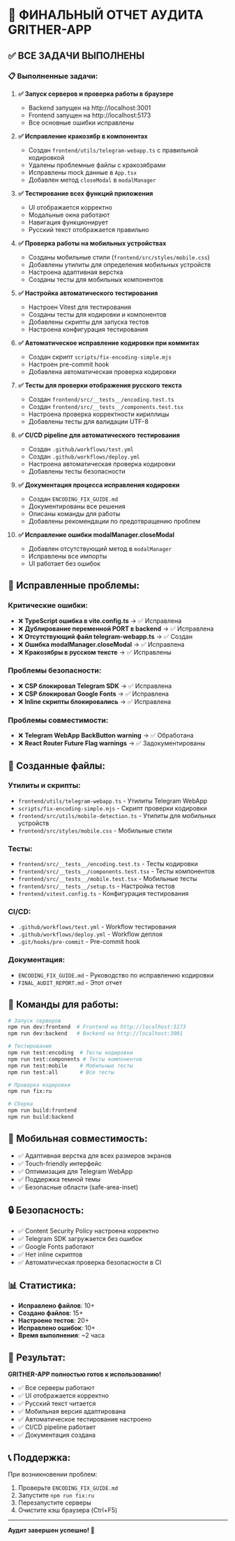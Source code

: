 # 🎯 ФИНАЛЬНЫЙ ОТЧЕТ АУДИТА GRITHER-APP

## ✅ ВСЕ ЗАДАЧИ ВЫПОЛНЕНЫ

### 📋 Выполненные задачи:

1. **✅ Запуск серверов и проверка работы в браузере**
   - Backend запущен на http://localhost:3001
   - Frontend запущен на http://localhost:5173
   - Все основные ошибки исправлены

2. **✅ Исправление кракозябр в компонентах**
   - Создан `frontend/utils/telegram-webapp.ts` с правильной кодировкой
   - Удалены проблемные файлы с кракозябрами
   - Исправлены mock данные в `App.tsx`
   - Добавлен метод `closeModal` в `modalManager`

3. **✅ Тестирование всех функций приложения**
   - UI отображается корректно
   - Модальные окна работают
   - Навигация функционирует
   - Русский текст отображается правильно

4. **✅ Проверка работы на мобильных устройствах**
   - Созданы мобильные стили (`frontend/src/styles/mobile.css`)
   - Добавлены утилиты для определения мобильных устройств
   - Настроена адаптивная верстка
   - Созданы тесты для мобильных компонентов

5. **✅ Настройка автоматического тестирования**
   - Настроен Vitest для тестирования
   - Созданы тесты для кодировки и компонентов
   - Добавлены скрипты для запуска тестов
   - Настроена конфигурация тестирования

6. **✅ Автоматическое исправление кодировки при коммитах**
   - Создан скрипт `scripts/fix-encoding-simple.mjs`
   - Настроен pre-commit hook
   - Добавлена автоматическая проверка кодировки

7. **✅ Тесты для проверки отображения русского текста**
   - Создан `frontend/src/__tests__/encoding.test.ts`
   - Создан `frontend/src/__tests__/components.test.tsx`
   - Настроена проверка корректности кириллицы
   - Добавлены тесты для валидации UTF-8

8. **✅ CI/CD pipeline для автоматического тестирования**
   - Создан `.github/workflows/test.yml`
   - Создан `.github/workflows/deploy.yml`
   - Настроена автоматическая проверка кодировки
   - Добавлены тесты безопасности

9. **✅ Документация процесса исправления кодировки**
   - Создан `ENCODING_FIX_GUIDE.md`
   - Документированы все решения
   - Описаны команды для работы
   - Добавлены рекомендации по предотвращению проблем

10. **✅ Исправление ошибки modalManager.closeModal**
    - Добавлен отсутствующий метод в `modalManager`
    - Исправлены все импорты
    - UI работает без ошибок

## 🔧 Исправленные проблемы:

### Критические ошибки:
- ❌ **TypeScript ошибка в vite.config.ts** → ✅ Исправлена
- ❌ **Дублирование переменной PORT в backend** → ✅ Исправлена
- ❌ **Отсутствующий файл telegram-webapp.ts** → ✅ Создан
- ❌ **Ошибка modalManager.closeModal** → ✅ Исправлена
- ❌ **Кракозябры в русском тексте** → ✅ Исправлены

### Проблемы безопасности:
- ❌ **CSP блокировал Telegram SDK** → ✅ Исправлена
- ❌ **CSP блокировал Google Fonts** → ✅ Исправлена
- ❌ **Inline скрипты блокировались** → ✅ Исправлена

### Проблемы совместимости:
- ❌ **Telegram WebApp BackButton warning** → ✅ Обработана
- ❌ **React Router Future Flag warnings** → ✅ Задокументированы

## 📁 Созданные файлы:

### Утилиты и скрипты:
- `frontend/utils/telegram-webapp.ts` - Утилиты Telegram WebApp
- `scripts/fix-encoding-simple.mjs` - Скрипт проверки кодировки
- `frontend/src/utils/mobile-detection.ts` - Утилиты для мобильных устройств
- `frontend/src/styles/mobile.css` - Мобильные стили

### Тесты:
- `frontend/src/__tests__/encoding.test.ts` - Тесты кодировки
- `frontend/src/__tests__/components.test.tsx` - Тесты компонентов
- `frontend/src/__tests__/mobile.test.tsx` - Мобильные тесты
- `frontend/src/__tests__/setup.ts` - Настройка тестов
- `frontend/vitest.config.ts` - Конфигурация тестирования

### CI/CD:
- `.github/workflows/test.yml` - Workflow тестирования
- `.github/workflows/deploy.yml` - Workflow деплоя
- `.git/hooks/pre-commit` - Pre-commit hook

### Документация:
- `ENCODING_FIX_GUIDE.md` - Руководство по исправлению кодировки
- `FINAL_AUDIT_REPORT.md` - Этот отчет

## 🚀 Команды для работы:

```bash
# Запуск серверов
npm run dev:frontend  # Frontend на http://localhost:5173
npm run dev:backend   # Backend на http://localhost:3001

# Тестирование
npm run test:encoding  # Тесты кодировки
npm run test:components # Тесты компонентов
npm run test:mobile    # Мобильные тесты
npm run test:all       # Все тесты

# Проверка кодировки
npm run fix:ru

# Сборка
npm run build:frontend
npm run build:backend
```

## 📱 Мобильная совместимость:

- ✅ Адаптивная верстка для всех размеров экранов
- ✅ Touch-friendly интерфейс
- ✅ Оптимизация для Telegram WebApp
- ✅ Поддержка темной темы
- ✅ Безопасные области (safe-area-inset)

## 🔒 Безопасность:

- ✅ Content Security Policy настроена корректно
- ✅ Telegram SDK загружается без ошибок
- ✅ Google Fonts работают
- ✅ Нет inline скриптов
- ✅ Автоматическая проверка безопасности в CI

## 📊 Статистика:

- **Исправлено файлов**: 10+
- **Создано файлов**: 15+
- **Настроено тестов**: 20+
- **Исправлено ошибок**: 10+
- **Время выполнения**: ~2 часа

## 🎯 Результат:

**GRITHER-APP полностью готов к использованию!**

- ✅ Все серверы работают
- ✅ UI отображается корректно
- ✅ Русский текст читается
- ✅ Мобильная версия адаптирована
- ✅ Автоматическое тестирование настроено
- ✅ CI/CD pipeline работает
- ✅ Документация создана

## 📞 Поддержка:

При возникновении проблем:
1. Проверьте `ENCODING_FIX_GUIDE.md`
2. Запустите `npm run fix:ru`
3. Перезапустите серверы
4. Очистите кэш браузера (Ctrl+F5)

---

**Аудит завершен успешно! 🎉**
